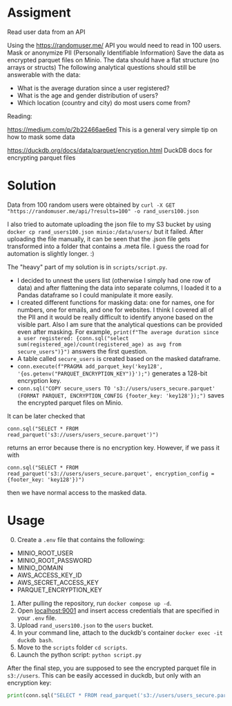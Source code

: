 # Assigment
Read user data from an API

Using the https://randomuser.me/ API you would need to read in 100 users.
Mask or anonymize PII (Personally Identifiable Information)
Save the data as encrypted parquet files on Minio. The data should have a flat structure (no arrays or structs)
The following analytical questions should still be answerable with the data:

* What is the average duration since a user registered?
* What is the age and gender distribution of users?
* Which location (country and city) do most users come from?

Reading:

https://medium.com/p/2b22466ae6ed
This is a general very simple tip on how to mask some data

https://duckdb.org/docs/data/parquet/encryption.html
DuckDB docs for encrypting parquet files

# Solution
Data from 100 random users were obtained by
`curl -X GET "https://randomuser.me/api/?results=100" -o rand_users100.json`

I also tried to automate uploading the json file to my S3 bucket by using
`docker cp rand_users100.json minio:/data/users/`
but it failed. After uploading the file manually, it can be seen that the .json file gets transformed into a folder that contains a .meta file. I guess the road for automation is slightly longer. :)

The "heavy" part of my solution is in `scripts/script.py`.
* I decided to unnest the users list (otherwise I simply had one row of data) and after flattening the data into separate columns, I loaded it to a Pandas dataframe so I could manipulate it more easily.
* I created different functions for masking data: one for names, one for numbers, one for emails, and one for websites. I think I covered all of the PII and it would be really difficult to identify anyone based on the visible part. Also I am sure that the analytical questions can be provided even after masking. For example, `print(f"The average duration since a user registered: {conn.sql("select sum(registered_age)/count(registered_age) as avg from secure_users")}")` answers the first question.
* A table called `secure_users` is created based on the masked dataframe.
* `conn.execute(f"PRAGMA add_parquet_key('key128', '{os.getenv("PARQUET_ENCRYPTION_KEY")}');")` generates a 128-bit encryption key.
* `conn.sql("COPY secure_users TO 's3://users/users_secure.parquet' (FORMAT PARQUET, ENCRYPTION_CONFIG {footer_key: 'key128'});")` saves the encrypted parquet files on Minio.

It can be later checked that 
```
conn.sql("SELECT * FROM read_parquet('s3://users/users_secure.parquet')")
```
returns an error because there is no encryption key. However, if we pass it with
```
conn.sql("SELECT * FROM read_parquet('s3://users/users_secure.parquet', encryption_config = {footer_key: 'key128'})")
```
then we have normal access to the masked data.


# Usage

0. Create a `.env` file that contains the following:
* MINIO_ROOT_USER
* MINIO_ROOT_PASSWORD
* MINIO_DOMAIN
* AWS_ACCESS_KEY_ID
* AWS_SECRET_ACCESS_KEY
* PARQUET_ENCRYPTION_KEY

1. After pulling the repository, run `docker compose up -d`. 
2. Open [localhost:9001](`http://localhost:9001/browser/users`) and insert access credentials that are specified in your `.env` file.
3. Upload `rand_users100.json` to the `users` bucket.
4. In your command line, attach to the duckdb's container `docker exec -it duckdb bash`.
5. Move to the `scripts` folder `cd scripts`.
6. Launch the python script: `python script.py`

After the final step, you are supposed to see the encrypted parquet file in `s3://users`. This can be easily accessed in duckdb, but only with an encryption key:
```python
print(conn.sql("SELECT * FROM read_parquet('s3://users/users_secure.parquet', encryption_config = {footer_key: 'key128'})"))
```